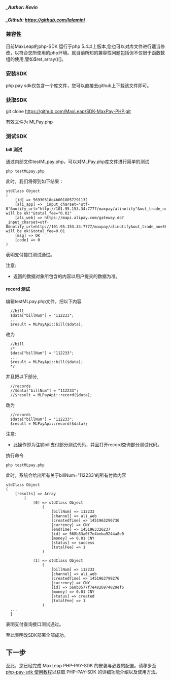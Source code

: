 ##### _Author: Kevin
##### _Github: https://github.com/lalamini

### 兼容性

目前MaxLeap的php-SDK 运行于php 5.4以上版本,您也可以对库文件进行适当修改，以符合您所使用的php环境。就目前所知的兼容性问题包括但不仅限于函数数组的使用,譬如$ret_array()[]。

### 安装SDK

php pay sdk仅包含一个库文件，您可以直接去github上下载该文件即可。

### 获取SDK

git clone https://github.com/MaxLeap/SDK-MaxPay-PHP.git

有效文件为 MLPay.php


### 测试SDK
#### bill 测试
通过内部文件testMLpay.php，可以对MLPay.php库文件进行简单的测试

```
php testMLpay.php
```
此时，我们将得到如下结果：

```
stdClass Object
(
    [id] => 56930318e4b0018057291132
    [ali_app] => _input_charset="utf-8"&notify_url="http://101.95.153.34:7777/maxpay/alinotify"&out_trade_no="56930318e4b0018057291132"&partner="2088121305224121"&payment_type="1"&return_url="http://www.qq.com"&seller_id="2088121305224121"&service="mobile.securitypay.pay"&sign="mlwsJRkiiEdkGKjteE3gVNQP8ZT8BlxvE2yK7AAsHXAu1N33MZcTMKxXxnTcMBdMsSa%2FIta6c21LTjtOFVouCttHEzrJxmi60CRsJGtj4Wx1eqqAozjDfR%2BWA%2B5MC0CHIAv%2FTGLN%2BWJxcQrivFsTDqh%2Fapwv6uO8jlJPLOLxkOU%3D"&sign_type="RSA"&subject="it will be ok!"&total_fee="0.01"
    [ali_web] => https://mapi.alipay.com/gateway.do?_input_charset=utf-8&notify_url=http://101.95.153.34:7777/maxpay/alinotify&out_trade_no=56930318e4b0018057291132&partner=2088121305224121&payment_type=1&return_url=http://www.qq.com&seller_id=2088121305224121&service=create_direct_pay_by_user&sign=0791e8812c3c16729ba45bd009e2f257&sign_type=MD5&subject=it will be ok!&total_fee=0.01
    [msg] => OK
    [code] => 0
)
```

表明支付接口测试通过。

注意:

* 返回的数据对象所包含的内容以用户提交的数据为准。

#### record 测试

编辑testMLpay.php文件，把以下内容
```
  //bill
  $data["billNum"] = "112233";
  ...
  $result = MLPayApi::bill($data);
```
改为
```
  //bill
  /*
  $data["billNum"] = "112233";
  ...
  $result = MLPayApi::bill($data);
  */
```
并且把以下部分,
```
  //records
  //$data["billNum"] = "112233";
  //$result = MLPayApi::record($data);
```
改为
```
  //records
  $data["billNum"] = "112233";
  $result = MLPayApi::record($data);
```

注意:

* 此操作即为注销bill支付部分测试代码，并且打开record查询部分测试代码。

执行命令
```
php testMLpay.php
```

此时，系统会给出所有关于billNum='112233'的所有付款内容
```
stdClass Object
(
    [results] => Array
        (
            [0] => stdClass Object
                (
                    [billNum] => 112233
                    [channel] => ali_web
                    [createdTime] => 1451963296736
                    [currency] => CNY
                    [endTime] => 1451963326237
                    [id] => 568b33a0f7e4beba9244a8e0
                    [money] => 0.01 CNY
                    [status] => success
                    [totalFee] => 1
                )

            [1] => stdClass Object
                (
                    [billNum] => 112233
                    [channel] => ali_web
                    [createdTime] => 1451963799276
                    [currency] => CNY
                    [id] => 568b3577f7e4826974829ef6
                    [money] => 0.01 CNY
                    [status] => created
                    [totalFee] => 1
                )
  ...
  }
```
表明支付查询接口测试通过。

至此表明改SDK部署全部成功。

## 下一步
 至此，您已经完成 MaxLeap PHP-PAY-SDK 的安装与必要的配置。请移步至[php-pay-sdk 使用教程](ML_DOCS_GUIDE_LINK_PLACEHOLDER_PHPPAYSDK)以获取 PHP-PAY-SDK 的详细功能介绍以及使用方法。
